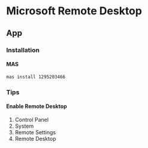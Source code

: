 # Microsoft Remote Desktop

## App

### Installation

#### MAS

```sh
mas install 1295203466
```

### Tips

#### Enable Remote Desktop

1. Control Panel
2. System
3. Remote Settings
4. Remote Desktop
